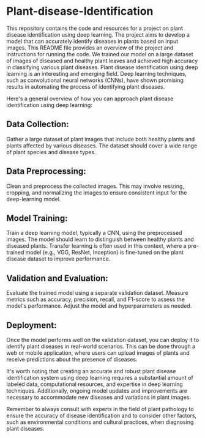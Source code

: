 # Plant-disease-Identification
This repository contains the code and resources for a project on plant disease identification using deep learning. The project aims to develop a model that can accurately identify diseases in plants based on input images. This README file provides an overview of the project and instructions for running the code. We trained our model on a large dataset of images of diseased and healthy plant leaves and achieved high accuracy in classifying various plant diseases.
Plant disease identification using deep learning is an interesting and emerging field. Deep learning techniques, such as convolutional neural networks (CNNs), have shown promising results in automating the process of identifying plant diseases.

Here's a general overview of how you can approach plant disease identification using deep learning:

## Data Collection:
Gather a large dataset of plant images that include both healthy plants and plants affected by various diseases. The dataset should cover a wide range of plant species and disease types.

## Data Preprocessing:
Clean and preprocess the collected images. This may involve resizing, cropping, and normalizing the images to ensure consistent input for the deep-learning model.

## Model Training:
Train a deep learning model, typically a CNN, using the preprocessed images. The model should learn to distinguish between healthy plants and diseased plants. Transfer learning is often used in this context, where a pre-trained model (e.g., VGG, ResNet, Inception) is fine-tuned on the plant disease dataset to improve performance.

## Validation and Evaluation:
Evaluate the trained model using a separate validation dataset. Measure metrics such as accuracy, precision, recall, and F1-score to assess the model's performance. Adjust the model and hyperparameters as needed.

## Deployment:
Once the model performs well on the validation dataset, you can deploy it to identify plant diseases in real-world scenarios. This can be done through a web or mobile application, where users can upload images of plants and receive predictions about the presence of diseases.

It's worth noting that creating an accurate and robust plant disease identification system using deep learning requires a substantial amount of labeled data, computational resources, and expertise in deep learning techniques. Additionally, ongoing model updates and improvements are necessary to accommodate new diseases and variations in plant images.

Remember to always consult with experts in the field of plant pathology to ensure the accuracy of disease identification and to consider other factors, such as environmental conditions and cultural practices, when diagnosing plant diseases.







